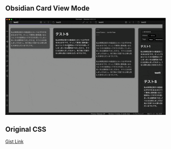 ## Obsidian Card View Mode

![Screenshot](screenshot.gif)

## Original CSS
[Gist Link](https://gist.github.com/yo-goto/742906c6463310e3f4e18c745dede016)